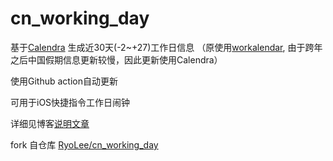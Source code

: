 # cn_working_day
基于[Calendra](https://github.com/jaraco/calendra) 生成近30天(-2~+27)工作日信息
（原使用[workalendar](https://github.com/workalendar/workalendar), 由于跨年之后中国假期信息更新较慢，因此更新使用Calendra）

使用Github action自动更新

可用于iOS快捷指令工作日闹钟

详细见博客[说明文章](https://blog.9-ch.com/post/homelab-cn-working-clock)

fork 自仓库 [RyoLee/cn_working_day](https://github.com/RyoLee/cn_working_day)